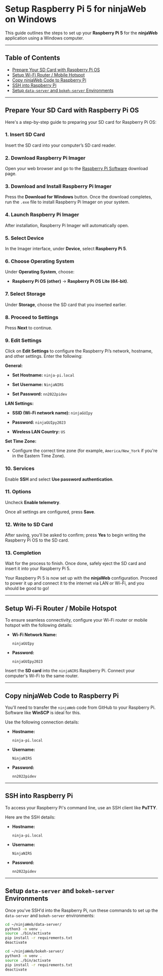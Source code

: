 # Setup Raspberry Pi 5 for ninjaWeb on Windows

This guide outlines the steps to set up your **Raspberry Pi 5** for the **ninjaWeb** application using a Windows computer.

---

## Table of Contents

* [Prepare Your SD Card with Raspberry Pi OS](#prepare-your-sd-card-with-raspberry-pi-os)
* [Setup Wi-Fi Router / Mobile Hotspot](#setup-wi-fi-router--mobile-hotspot)
* [Copy ninjaWeb Code to Raspberry Pi](#copy-ninjaweb-code-to-raspberry-pi)
* [SSH into Raspberry Pi](#ssh-into-raspberry-pi)
* [Setup `data-server` and `bokeh-server` Environments](#Setup-data-server-and-bokeh-server-Environments)

---

## Prepare Your SD Card with Raspberry Pi OS

Here's a step-by-step guide to preparing your SD card for Raspberry Pi OS:

### 1. Insert SD Card

Insert the SD card into your computer’s SD card reader.

### 2. Download Raspberry Pi Imager

Open your web browser and go to the [Raspberry Pi Software](https://www.raspberrypi.com/software/) download page.

### 3. Download and Install Raspberry Pi Imager

Press the **Download for Windows** button. Once the download completes, run the `.exe` file to install Raspberry Pi Imager on your system.

### 4. Launch Raspberry Pi Imager

After installation, Raspberry Pi Imager will automatically open.

### 5. Select Device

In the Imager interface, under **Device**, select **Raspberry Pi 5**.

### 6. Choose Operating System

Under **Operating System**, choose:

* **Raspberry Pi OS (other)** $\rightarrow$ **Raspberry Pi OS Lite (64-bit)**.

### 7. Select Storage

Under **Storage**, choose the SD card that you inserted earlier.

### 8. Proceed to Settings

Press **Next** to continue.

### 9. Edit Settings

Click on **Edit Settings** to configure the Raspberry Pi’s network, hostname, and other settings. Enter the following:

**General:**

* **Set Hostname:** `ninja-pi.local`

* **Set Username:** `NinjaNIRS`

* **Set Password:** `nn2022pidev`

**LAN Settings:**

* **SSID (Wi-Fi network name):** `ninjaGUIpy`

* **Password:** `ninjaGUIpy2023`

* **Wireless LAN Country:** `US`

**Set Time Zone:**

* Configure the correct time zone (for example, `America/New_York` if you're in the Eastern Time Zone).

### 10. Services

Enable **SSH** and select **Use password authentication**.

### 11. Options

Uncheck **Enable telemetry**.

Once all settings are configured, press **Save**.

### 12. Write to SD Card

After saving, you'll be asked to confirm; press **Yes** to begin writing the Raspberry Pi OS to the SD card.

### 13. Completion

Wait for the process to finish. Once done, safely eject the SD card and insert it into your Raspberry Pi 5.

Your Raspberry Pi 5 is now set up with the **ninjaWeb** configuration. Proceed to power it up and connect it to the internet via LAN or Wi-Fi, and you should be good to go!

---

## Setup Wi-Fi Router / Mobile Hotspot

To ensure seamless connectivity, configure your Wi-Fi router or mobile hotspot with the following details:

* **Wi-Fi Network Name:**
    ```
    ninjaGUIpy
    ```
* **Password:**
    ```
    ninjaGUIpy2023
    ```

Insert the **SD card** into the `ninjaNIRS` Raspberry Pi. Connect your computer's Wi-Fi to the same router.

---

## Copy ninjaWeb Code to Raspberry Pi

You'll need to transfer the `ninjaWeb` code from GitHub to your Raspberry Pi. Software like **WinSCP** is ideal for this.

Use the following connection details:

* **Hostname:**
    ```
    ninja-pi.local
    ```
* **Username:**
    ```
    NinjaNIRS
    ```
* **Password:**
    ```
    nn2022pidev
    ```

---

## SSH into Raspberry Pi

To access your Raspberry Pi's command line, use an SSH client like **PuTTY**.

Here are the SSH details:

* **Hostname:**
    ```
    ninja-pi.local
    ```
* **Username:**
    ```
    NinjaNIRS
    ```
* **Password:**
    ```
    nn2022pidev
    ```

---

## Setup `data-server` and `bokeh-server` Environments

Once you've SSH'd into the Raspberry Pi, run these commands to set up the `data-server` and `bokeh-server` environments:

```bash
cd ~/ninjaWeb/data-server/
python3 -m venv .
source ./bin/activate
pip install -r requirements.txt
deactivate

cd ~/ninjaWeb/bokeh-server/
python3 -m venv .
source ./bin/activate
pip install -r requirements.txt
deactivate
